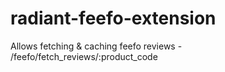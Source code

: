 radiant-feefo-extension
=======================

Allows fetching & caching feefo reviews - /feefo/fetch_reviews/:product_code  
